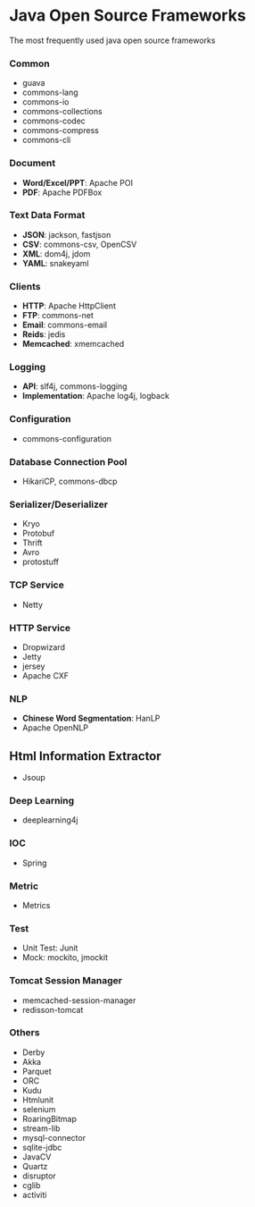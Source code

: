 # Java Open Source Frameworks
The most frequently used java open source frameworks


### Common
* guava
* commons-lang
* commons-io
* commons-collections
* commons-codec
* commons-compress
* commons-cli

### Document
* **Word/Excel/PPT**: Apache POI
* **PDF**: Apache PDFBox

### Text Data Format
* **JSON**: jackson, fastjson
* **CSV**: commons-csv, OpenCSV
* **XML**: dom4j, jdom
* **YAML**: snakeyaml

### Clients
* **HTTP**: Apache HttpClient
* **FTP**: commons-net
* **Email**: commons-email
* **Reids**: jedis
* **Memcached**: xmemcached

### Logging
* **API**: slf4j, commons-logging
* **Implementation**: Apache log4j, logback

### Configuration
* commons-configuration

### Database Connection Pool
* HikariCP, commons-dbcp

### Serializer/Deserializer
* Kryo
* Protobuf
* Thrift
* Avro
* protostuff

### TCP Service
* Netty

### HTTP Service
* Dropwizard
* Jetty
* jersey
* Apache CXF

### NLP
* **Chinese Word Segmentation**: HanLP
* Apache OpenNLP

## Html Information Extractor
* Jsoup

### Deep Learning
* deeplearning4j

### IOC
* Spring

### Metric
* Metrics

### Test
* Unit Test: Junit
* Mock: mockito, jmockit

### Tomcat Session Manager
* memcached-session-manager
* redisson-tomcat

### Others
* Derby
* Akka
* Parquet
* ORC
* Kudu
* Htmlunit
* selenium
* RoaringBitmap
* stream-lib
* mysql-connector
* sqlite-jdbc
* JavaCV
* Quartz
* disruptor
* cglib
* activiti


